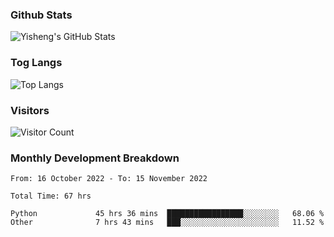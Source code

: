 ### Github Stats
![Yisheng's GitHub Stats](https://github-readme-stats-9qabuvhk1-gongyisheng.vercel.app/api?username=gongyisheng&count_private=true&show_icons=true)
### Tog Langs
![Top Langs](https://github-readme-stats-9qabuvhk1-gongyisheng.vercel.app/api/top-langs/?username=gongyisheng&layout=compact)
### Visitors
![Visitor Count](https://profile-counter.glitch.me/gongyisheng/count.svg)
### Monthly Development Breakdown
<!--START_SECTION:waka-->

```text
From: 16 October 2022 - To: 15 November 2022

Total Time: 67 hrs

Python             45 hrs 36 mins  █████████████████░░░░░░░░   68.06 %
Other              7 hrs 43 mins   ███░░░░░░░░░░░░░░░░░░░░░░   11.52 %
```

<!--END_SECTION:waka-->
